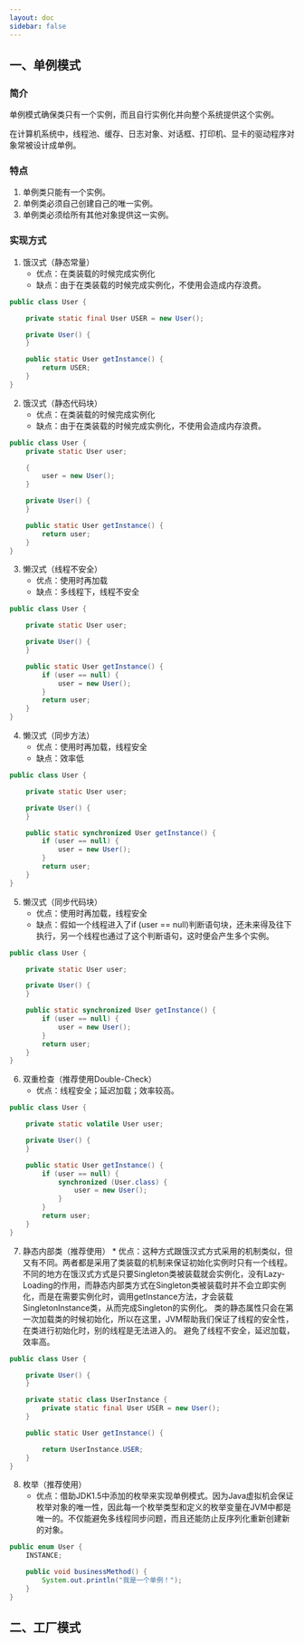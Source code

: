 ```yaml
---
layout: doc
sidebar: false
---
```


## 一、单例模式

### 简介

单例模式确保类只有一个实例，而且自行实例化并向整个系统提供这个实例。

在计算机系统中，线程池、缓存、日志对象、对话框、打印机、显卡的驱动程序对象常被设计成单例。

### 特点

1. 单例类只能有一个实例。
2. 单例类必须自己创建自己的唯一实例。
3. 单例类必须给所有其他对象提供这一实例。

### 实现方式

1. 饿汉式（静态常量）
    * 优点：在类装载的时候完成实例化
    * 缺点：由于在类装载的时候完成实例化，不使用会造成内存浪费。

```java
public class User {

    private static final User USER = new User();

    private User() {
    }

    public static User getInstance() {
        return USER;
    }
}
```

2. 饿汉式（静态代码块）
    * 优点：在类装载的时候完成实例化
    * 缺点：由于在类装载的时候完成实例化，不使用会造成内存浪费。

```java
public class User {
    private static User user;

    {
        user = new User();
    }

    private User() {
    }

    public static User getInstance() {
        return user;
    }
}
```

3. 懒汉式（线程不安全）
    * 优点：使用时再加载
    * 缺点：多线程下，线程不安全

```java
public class User {

    private static User user;

    private User() {
    }

    public static User getInstance() {
        if (user == null) {
            user = new User();
        }
        return user;
    }
}
```

4. 懒汉式（同步方法）
    * 优点：使用时再加载，线程安全
    * 缺点：效率低

```java
public class User {

    private static User user;

    private User() {
    }

    public static synchronized User getInstance() {
        if (user == null) {
            user = new User();
        }
        return user;
    }
}
```

5. 懒汉式（同步代码块）
    * 优点：使用时再加载，线程安全
    * 缺点：假如一个线程进入了if (user == null)判断语句块，还未来得及往下执行，另一个线程也通过了这个判断语句，这时便会产生多个实例。

```java
public class User {

    private static User user;

    private User() {
    }

    public static synchronized User getInstance() {
        if (user == null) {
            user = new User();
        }
        return user;
    }
}
```

6. 双重检查（推荐使用Double-Check）
    * 优点：线程安全；延迟加载；效率较高。

```java
public class User {

    private static volatile User user;

    private User() {
    }

    public static User getInstance() {
        if (user == null) {
            synchronized (User.class) {
                user = new User();
            }
        }
        return user;
    }
}
```

7. 静态内部类（推荐使用）
    *
   优点：这种方式跟饿汉式方式采用的机制类似，但又有不同。两者都是采用了类装载的机制来保证初始化实例时只有一个线程。不同的地方在饿汉式方式是只要Singleton类被装载就会实例化，没有Lazy-Loading的作用，而静态内部类方式在Singleton类被装载时并不会立即实例化，而是在需要实例化时，调用getInstance方法，才会装载SingletonInstance类，从而完成Singleton的实例化。
   类的静态属性只会在第一次加载类的时候初始化，所以在这里，JVM帮助我们保证了线程的安全性，在类进行初始化时，别的线程是无法进入的。
   避免了线程不安全，延迟加载，效率高。

```java
public class User {

    private User() {
    }

    private static class UserInstance {
        private static final User USER = new User();
    }

    public static User getInstance() {

        return UserInstance.USER;
    }
}
```

8. 枚举（推荐使用）
    * 优点：借助JDK1.5中添加的枚举来实现单例模式。因为Java虚拟机会保证枚举对象的唯一性，因此每一个枚举类型和定义的枚举变量在JVM中都是唯一的。不仅能避免多线程同步问题，而且还能防止反序列化重新创建新的对象。

```java
public enum User {
    INSTANCE;

    public void businessMethod() {
        System.out.println("我是一个单例！");
    }
}
```

## 二、工厂模式

